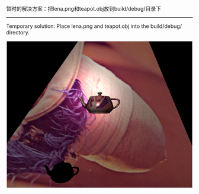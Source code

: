 暂时的解决方案：把lena.png和teapot.obj放到build/debug/目录下

---------------------------------------------------
Temporary solution: Place lena.png and teapot.obj into the build/debug/ directory.

![Description of the image](doc/img.png)